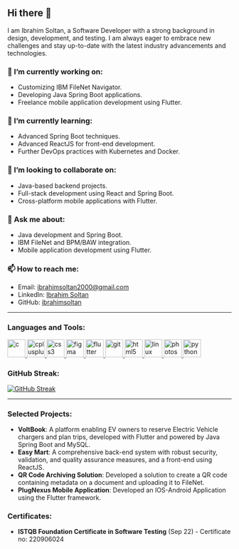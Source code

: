 ## Hi there 👋

I am Ibrahim Soltan, a Software Developer with a strong background in design, development, and testing. I am always eager to embrace new challenges and stay up-to-date with the latest industry advancements and technologies.

### 🔭 I’m currently working on:
- Customizing IBM FileNet Navigator.
- Developing Java Spring Boot applications.
- Freelance mobile application development using Flutter.

### 🌱 I’m currently learning:
- Advanced Spring Boot techniques.
- Advanced ReactJS for front-end development.
- Further DevOps practices with Kubernetes and Docker.

### 👯 I’m looking to collaborate on:
- Java-based backend projects.
- Full-stack development using React and Spring Boot.
- Cross-platform mobile applications with Flutter.

### 💬 Ask me about:
- Java development and Spring Boot.
- IBM FileNet and BPM/BAW integration.
- Mobile application development using Flutter.

### 📫 How to reach me:
- Email: ibrahimsoltan2000@gmail.com
- LinkedIn: [Ibrahim Soltan](https://www.linkedin.com/in/ibrahim-soltan-5180a9241/)
- GitHub: [ibrahimsoltan](https://github.com/ibrahimsoltan)

---

### Languages and Tools:

<p align="left"> 
  <a href="https://www.cprogramming.com/" target="_blank"> 
    <img src="https://devicons.github.io/devicon/devicon.git/icons/c/c-original.svg" alt="c" width="40" height="40"/> 
  </a> 
  <a href="https://www.w3schools.com/cpp/" target="_blank"> 
    <img src="https://devicons.github.io/devicon/devicon.git/icons/cplusplus/cplusplus-original.svg" alt="cplusplus" width="40" height="40"/> 
  </a> 
  <a href="https://www.w3schools.com/css/" target="_blank"> 
    <img src="https://devicons.github.io/devicon/devicon.git/icons/css3/css3-original-wordmark.svg" alt="css3" width="40" height="40"/> 
  </a> 
  <a href="https://www.figma.com/" target="_blank"> 
    <img src="https://www.vectorlogo.zone/logos/figma/figma-icon.svg" alt="figma" width="40" height="40"/> 
  </a> 
  <a href="https://flutter.dev" target="_blank"> 
    <img src="https://www.vectorlogo.zone/logos/flutterio/flutterio-icon.svg" alt="flutter" width="40" height="40"/> 
  </a> 
  <a href="https://git-scm.com/" target="_blank"> 
    <img src="https://www.vectorlogo.zone/logos/git-scm/git-scm-icon.svg" alt="git" width="40" height="40"/> 
  </a> 
  <a href="https://www.w3.org/html/" target="_blank"> 
    <img src="https://devicons.github.io/devicon/devicon.git/icons/html5/html5-original-wordmark.svg" alt="html5" width="40" height="40"/> 
  </a> 
  <a href="https://www.linux.org/" target="_blank"> 
    <img src="https://devicons.github.io/devicon/devicon.git/icons/linux/linux-original.svg" alt="linux" width="40" height="40"/> 
  </a> 
  <a href="https://www.photoshop.com/en" target="_blank"> 
    <img src="https://devicons.github.io/devicon/devicon.git/icons/photoshop/photoshop-plain.svg" alt="photoshop" width="40" height="40"/> 
  </a> 
  <a href="https://www.python.org" target="_blank"> 
    <img src="https://devicons.github.io/devicon/devicon.git/icons/python/python-original.svg" alt="python" width="40" height="40"/> 
  </a> 
</p>

### GitHub Streak:

[![GitHub Streak](https://github-readme-streak-stats.herokuapp.com/?user=ibrahimsoltan)](https://git.io/streak-stats)

---

### Selected Projects:

- **VoltBook**: A platform enabling EV owners to reserve Electric Vehicle chargers and plan trips, developed with Flutter and powered by Java Spring Boot and MySQL.
- **Easy Mart**: A comprehensive back-end system with robust security, validation, and quality assurance measures, and a front-end using ReactJS.
- **QR Code Archiving Solution**: Developed a solution to create a QR code containing metadata on a document and uploading it to FileNet.
- **PlugNexus Mobile Application**: Developed an IOS-Android Application using the Flutter framework.

### Certificates:
- **ISTQB Foundation Certificate in Software Testing** (Sep 22) - Certificate no: 220906024
